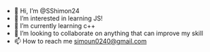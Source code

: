 - 👋 Hi, I’m @SShimon24
- 👀 I’m interested in learning JS!
- 🌱 I’m currently learning c++
- 💞️ I’m looking to collaborate on anything that can improve my skill
- 📫 How to reach me simoun0240@gmail.com

<!---
SShimon24/SShimon24 is a ✨ special ✨ repository because its `README.md` (this file) appears on your GitHub profile.
You can click the Preview link to take a look at your changes.
--->
